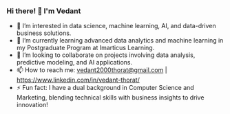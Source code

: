 ### Hi there! 👋 I'm Vedant

- 👀 I’m interested in data science, machine learning, AI, and data-driven business solutions.
- 🌱 I’m currently learning advanced data analytics and machine learning in my Postgraduate Program at Imarticus Learning.
- 💞️ I’m looking to collaborate on projects involving data analysis, predictive modeling, and AI applications.
- 📫 How to reach me: vedant2000thorat@gmail.com | https://www.linkedin.com/in/vedant-thorat/
- ⚡ Fun fact: I have a dual background in Computer Science and Marketing, blending technical skills with business insights to drive innovation!

<!---
Vedant Thorat is a ✨ special ✨ repository because its `README.md` (this file) appears on your GitHub profile.
You can click the Preview link to take a look at your changes.
--->

